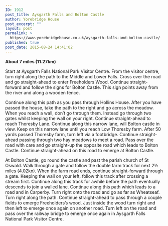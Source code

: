 ```yaml
---
ID: 1912
post_title: Aysgarth Falls and Bolton Castle
author: Yorebridge House
post_excerpt: ""
layout: post
permalink: >
  https://www.yorebridgehouse.co.uk/aysgarth-falls-and-bolton-castle/
published: true
post_date: 2015-08-24 14:41:02
---
```

<strong>About 7 miles (11.27km)</strong>

Start at Aysgarth Falls National Park Visitor Centre. From the visitor centre, turn right along the path to the Middle and Lower Falls. Cross over the road and go straight-ahead to enter Freeholders Wood. Continue straight-forward and follow the signs for Bolton Castle. This sign points away from the river and along a wooden fence.

Continue along this path as you pass through Hollins House. After you have passed the house, take the path to the right and go across the meadow. When you reach a wall, don’t go through them. Instead go through two gates whilst keeping the wall on your right. Continue straight-ahead to reach Thoresby Lane. Continue along this narrow lane, will Bolton castle in view. Keep on this narrow lane until you reach Low Thoresby farm. After 50 yards passed Thoresby farm, turn left via a footbridge. Continue straight-ahead passing through two hay meadows to meet a road. Pass over the road with care and go straight-up the opposite road which leads to Bolton Castle. Continue straight-ahead on this road to emerge at Bolton Castle.

At Bolton Castle, go round the castle and past the parish church of St Oswald. Walk through a gate and follow the double farm track for next 2½ miles (4.02kn). When the farm road ends, continue straight-forward through a gate. Keeping the wall on your left, follow this track after crossing a stream first. Continue along this track for awhile before the path eventually descends to join a walled lane. Continue along this path which leads to a road and in Carperby.
Turn right onto the road and go as far as Wheatseaf. Turn right along the path. Continue straight-ahead to pass through a couple fields to emerge Freeholders’s wood. Just inside the wood turn right and then left to emerge once again on another road. Turn left on the road and pass over the railway bridge to emerge once again in Aysgarth Falls National Park Visitor Centre.